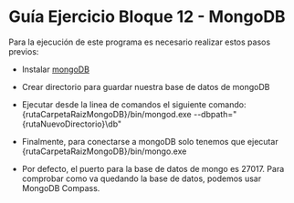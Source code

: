 # Guía Ejercicio Bloque 12 - MongoDB
Para la ejecución de este programa es necesario realizar estos pasos previos:

* Instalar [mongoDB](https://www.mongodb.com/docs/v4.0/tutorial/install-mongodb-on-windows/)
 
* Crear directorio para guardar nuestra base de datos de mongoDB 

* Ejecutar desde la linea de comandos el siguiente comando: {rutaCarpetaRaizMongoDB}/bin/mongod.exe --dbpath="{rutaNuevoDirectorio}\db"

* Finalmente, para conectarse a mongoDB solo tenemos que ejecutar {rutaCarpetaRaizMongoDB}/bin/mongo.exe

* Por defecto, el puerto para la base de datos de mongo es 27017. Para comprobar como va quedando la base de datos, podemos usar MongoDB Compass.



